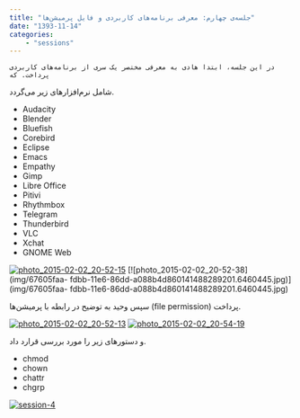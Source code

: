 ```yaml
---
title: "جلسه‌ی چهارم: معرفی برنامه‌های کاربردی و فایل پرمیشن‌ها"
date: "1393-11-14"
categories:
    - "sessions"
---
```

    در این جلسه، ابتدا هادی به معرفی مختصر یک سری از برنامه‌های کاربردی پرداخت. که
شامل نرم‌افزارهای زیر می‌گردد.

  * Audacity
  * Blender
  * Bluefish
  * Corebird
  * Eclipse
  * Emacs
  * Empathy
  * Gimp
  * Libre Office
  * Pitivi
  * Rhythmbox
  * Telegram
  * Thunderbird
  * VLC
  * Xchat
  * GNOME Web

[![photo_2015-02-02_20-52-15](img/67605b04-fdbb-11e6-86dd-a088b4d860141488289201.645914.jpg)](img/67605b04-fdbb-11e6-86dd-a088b4d860141488289201.645914.jpg)
[![photo_2015-02-02_20-52-38](img/67605faa-
fdbb-11e6-86dd-a088b4d860141488289201.6460445.jpg)](img/67605faa-
fdbb-11e6-86dd-a088b4d860141488289201.6460445.jpg)

سپس وحید به توضیح در رابطه با پرمیشن‌ها (file permission) پرداخت.

[![photo_2015-02-02_20-52-13](img/6760640a-fdbb-11e6-86dd-a088b4d860141488289201.6461077.jpg)](img/6760640a-fdbb-11e6-86dd-a088b4d860141488289201.6461077.jpg)
[![photo_2015-02-02_20-54-19](img/67606626-fdbb-11e6-86dd-a088b4d860141488289201.6461582.jpg)](img/67606626-fdbb-11e6-86dd-a088b4d860141488289201.6461582.jpg)

و دستورهای زیر را مورد بررسی قرارد داد.

  * chmod
  * chown
  * chattr
  * chgrp

[![session-4](img/67606810-fdbb-11e6-86dd-a088b4d860141488289201.6462066.jpg)](img/67606810-fdbb-11e6-86dd-a088b4d860141488289201.6462066.jpg)

